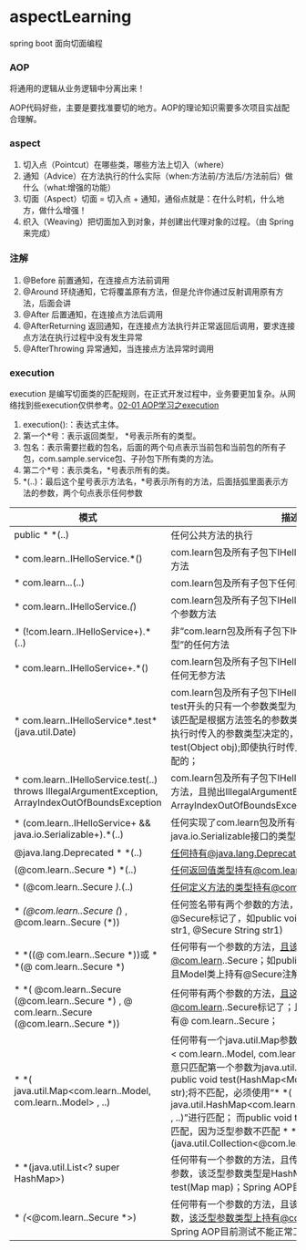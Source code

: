 # aspectLearning
spring boot 面向切面编程

### AOP
将通用的逻辑从业务逻辑中分离出来！

AOP代码好些，主要是要找准要切的地方。AOP的理论知识需要多次项目实战配合理解。

### aspect
1. 切入点（Pointcut）在哪些类，哪些方法上切入（where）
2. 通知（Advice）在方法执行的什么实际（when:方法前/方法后/方法前后）做什么（what:增强的功能）
3. 切面（Aspect）切面 = 切入点 + 通知，通俗点就是：在什么时机，什么地方，做什么增强！
4. 织入（Weaving）把切面加入到对象，并创建出代理对象的过程。（由 Spring 来完成）

### 注解
1. @Before	前置通知，在连接点方法前调用
2. @Around	环绕通知，它将覆盖原有方法，但是允许你通过反射调用原有方法，后面会讲
3. @After	后置通知，在连接点方法后调用
4. @AfterReturning	返回通知，在连接点方法执行并正常返回后调用，要求连接点方法在执行过程中没有发生异常
5. @AfterThrowing	异常通知，当连接点方法异常时调用

### execution
execution 是编写切面类的匹配规则，在正式开发过程中，业务要更加复杂。从网络找到些execution仅供参考。[02-01 AOP学习之execution](https://www.jianshu.com/p/509fcd44f76e)
1. execution():：表达式主体。
2. 第一个*号：表示返回类型， *号表示所有的类型。
3. 包名：表示需要拦截的包名，后面的两个句点表示当前包和当前包的所有子包，com.sample.service包、子孙包下所有类的方法。
4. 第二个*号：表示类名，*号表示所有的类。
5. *(..)：最后这个星号表示方法名，*号表示所有的方法，后面括弧里面表示方法的参数，两个句点表示任何参数

模式 | 描述  
-|-
public * *(..)	 | 任何公共方法的执行 |
* com.learn..IHelloService.*() | com.learn包及所有子包下IHelloService接口中的任何无参方法 |
* com.learn..*.*(..)	 | com.learn包及所有子包下任何类的任何方法 |
* com.learn..IHelloService.*(*)	| com.learn包及所有子包下IHelloService接口的任何只有一个参数方法
* (!com.learn..IHelloService+).*(..)	| 非“com.learn包及所有子包下IHelloService接口及子类型”的任何方法
* com.learn..IHelloService+.*()	| com.learn包及所有子包下IHelloService接口及子类型的的任何无参方法
* com.learn..IHelloService*.test*(java.util.Date)	| com.learn包及所有子包下IHelloService前缀类型的的以test开头的只有一个参数类型为java.util.Date的方法，注意该匹配是根据方法签名的参数类型进行匹配的，而不是根据执行时传入的参数类型决定的，如定义方法：public void test(Object obj);即使执行时传入java.util.Date，也不会匹配的；
* com.learn..IHelloService.test(..) throws IllegalArgumentException, ArrayIndexOutOfBoundsException	| com.learn包及所有子包下IHelloService前缀类型的的任何方法，且抛出IllegalArgumentException和ArrayIndexOutOfBoundsException异常
* (com.learn..IHelloService+ && java.io.Serializable+).*(..)	| 任何实现了com.learn包及所有子包下 IHelloService接口和java.io.Serializable接口的类型的任何方法
@java.lang.Deprecated * *(..)	| 任何持有@java.lang.Deprecated注解的方法
(@com.learn..Secure *) *(..)	| 任何返回值类型持有@com.learn..Secure的方法
* (@com.learn..Secure *).*(..)	| 任何定义方法的类型持有@com.learn..Secure的方法
* *(@com.learn..Secure (*) , @com.learn..Secure (*))	| 任何签名带有两个参数的方法，且这个两个参数都被@Secure标记了，如public void test(@Secure String str1, @Secure String str1)
* *((@ com.learn..Secure *))或 * *(@ com.learn..Secure *)	| 任何带有一个参数的方法，且该参数类型持有@com.learn..Secure；如public void test(Model model);且Model类上持有@Secure注解
* *( @com.learn..Secure (@com.learn..Secure *) , @ com.learn..Secure (@com.learn..Secure *))	| 任何带有两个参数的方法，且这两个参数都被@com.learn..Secure标记了；且这两个参数的类型上都持有@ com.learn..Secure；
* *( java.util.Map<com.learn..Model, com.learn..Model> , ..)	| 任何带有一个java.util.Map参数的方法，且该参数类型是以< com.learn..Model, com.learn..Model >为泛型参数；注意只匹配第一个参数为java.util.Map,不包括子类型；如public void test(HashMap<Model, Model> map, String str);将不匹配，必须使用“* *( java.util.HashMap<com.learn..Model,com.learn..Model> , ..)”进行匹配； 而public void test(Map map, int i);也将不匹配，因为泛型参数不匹配 * *(java.util.Collection<@com.learn..Secure *>) | 任何带有一个参数（类型为java.util.Collection）的方法，且该参数类型是有一个泛型参数，该泛型参数类型上持有@com.learn..Secure注解； 如public void test(Collection<Model> collection);Model类型上持有@com.learn..Secure * *(java.util.Set<? extends HashMap>) 任何带有一个参数的方法，且传入的参数类型是有一个泛型参数，该泛型参数类型继承与HashMap； Spring AOP目前测试不能正常工作
* *(java.util.List<? super HashMap>) | 	任何带有一个参数的方法，且传入的参数类型是有一个泛型参数，该泛型参数类型是HashMap的基类型；如public voi test(Map map)；Spring AOP目前测试不能正常工作
* *(*<@com.learn..Secure *>)	| 任何带有一个参数的方法，且该参数类型是有一个泛型参数，该泛型参数类型上持有@com.learn..Secure注解；Spring AOP目前测试不能正常工作
